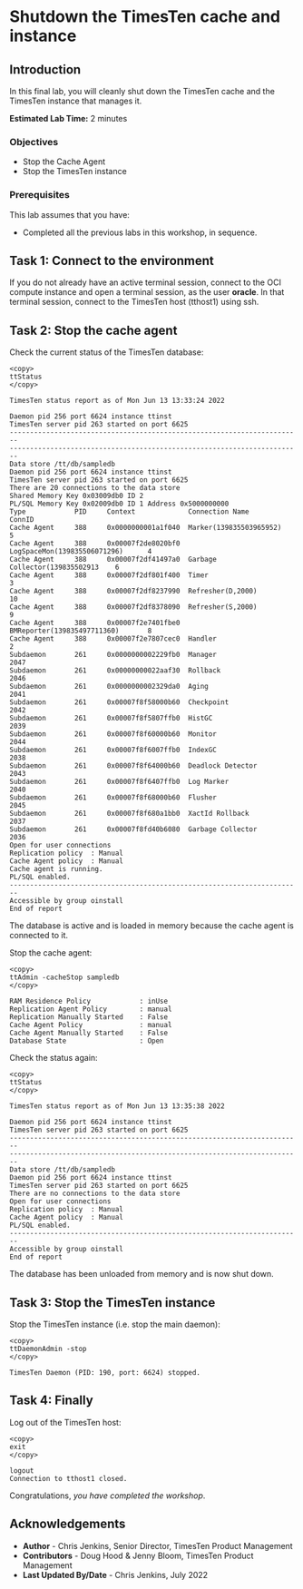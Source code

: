 # Shutdown the TimesTen cache and instance

## Introduction

In this final lab, you will cleanly shut down the TimesTen cache and the TimesTen instance that manages it.

**Estimated Lab Time:** 2 minutes

### Objectives

- Stop the Cache Agent
- Stop the TimesTen instance

### Prerequisites

This lab assumes that you have:

- Completed all the previous labs in this workshop, in sequence.

## Task 1: Connect to the environment

If you do not already have an active terminal session, connect to the OCI compute instance and open a terminal session, as the user **oracle**. In that terminal session, connect to the TimesTen host (tthost1) using ssh.

## Task 2: Stop the cache agent

Check the current status of the TimesTen database:

```
<copy>
ttStatus
</copy>
```

```
TimesTen status report as of Mon Jun 13 13:33:24 2022

Daemon pid 256 port 6624 instance ttinst
TimesTen server pid 263 started on port 6625
------------------------------------------------------------------------
------------------------------------------------------------------------
Data store /tt/db/sampledb
Daemon pid 256 port 6624 instance ttinst
TimesTen server pid 263 started on port 6625
There are 20 connections to the data store
Shared Memory Key 0x03009db0 ID 2
PL/SQL Memory Key 0x02009db0 ID 1 Address 0x5000000000
Type            PID     Context             Connection Name              ConnID
Cache Agent     388     0x0000000001a1f040  Marker(139835503965952)           5
Cache Agent     388     0x00007f2de8020bf0  LogSpaceMon(139835506071296)      4
Cache Agent     388     0x00007f2df41497a0  Garbage Collector(139835502913    6
Cache Agent     388     0x00007f2df801f400  Timer                             3
Cache Agent     388     0x00007f2df8237990  Refresher(D,2000)                10
Cache Agent     388     0x00007f2df8378090  Refresher(S,2000)                 9
Cache Agent     388     0x00007f2e7401fbe0  BMReporter(139835497711360)       8
Cache Agent     388     0x00007f2e7807cec0  Handler                           2
Subdaemon       261     0x0000000002229fb0  Manager                        2047
Subdaemon       261     0x00000000022aaf30  Rollback                       2046
Subdaemon       261     0x0000000002329da0  Aging                          2041
Subdaemon       261     0x00007f8f58000b60  Checkpoint                     2042
Subdaemon       261     0x00007f8f5807ffb0  HistGC                         2039
Subdaemon       261     0x00007f8f60000b60  Monitor                        2044
Subdaemon       261     0x00007f8f6007ffb0  IndexGC                        2038
Subdaemon       261     0x00007f8f64000b60  Deadlock Detector              2043
Subdaemon       261     0x00007f8f6407ffb0  Log Marker                     2040
Subdaemon       261     0x00007f8f68000b60  Flusher                        2045
Subdaemon       261     0x00007f8f680a1bb0  XactId Rollback                2037
Subdaemon       261     0x00007f8fd40b6080  Garbage Collector              2036
Open for user connections
Replication policy  : Manual
Cache Agent policy  : Manual
Cache agent is running.
PL/SQL enabled.
------------------------------------------------------------------------
Accessible by group oinstall
End of report 
```

The database is active and is loaded in memory because the cache agent is connected to it.

Stop the cache agent:

```
<copy>
ttAdmin -cacheStop sampledb
</copy>
```

```
RAM Residence Policy            : inUse
Replication Agent Policy        : manual
Replication Manually Started    : False
Cache Agent Policy              : manual
Cache Agent Manually Started    : False
Database State                  : Open
```

Check the status again:

```
<copy>
ttStatus
</copy>
```

```
TimesTen status report as of Mon Jun 13 13:35:38 2022

Daemon pid 256 port 6624 instance ttinst
TimesTen server pid 263 started on port 6625
------------------------------------------------------------------------
------------------------------------------------------------------------
Data store /tt/db/sampledb
Daemon pid 256 port 6624 instance ttinst
TimesTen server pid 263 started on port 6625
There are no connections to the data store
Open for user connections
Replication policy  : Manual
Cache Agent policy  : Manual
PL/SQL enabled.
------------------------------------------------------------------------
Accessible by group oinstall
End of report
```

The database has been unloaded from memory and is now shut down.

## Task 3: Stop the TimesTen instance

Stop the TimesTen instance (i.e. stop the main daemon):

```
<copy>
ttDaemonAdmin -stop
</copy>
```

```
TimesTen Daemon (PID: 190, port: 6624) stopped.
```

## Task 4: Finally

Log out of the TimesTen host:

```
<copy>
exit
</copy>
```

```
logout
Connection to tthost1 closed.
```

Congratulations, *you have completed the workshop*.

## Acknowledgements

* **Author** - Chris Jenkins, Senior Director, TimesTen Product Management
* **Contributors** -  Doug Hood & Jenny Bloom, TimesTen Product Management
* **Last Updated By/Date** - Chris Jenkins, July 2022

